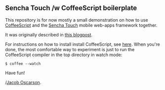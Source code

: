 Sencha Touch /w CoffeeScript boilerplate
----------------------------------------

This repository is for now mostly a small demonstration on how to use
[CoffeeScript](http://jashkenas.github.com/coffee-script/) and the
[Sencha Touch](http://www.sencha.com/products/touch/) mobile web-apps
framework together.

It was originally described in [this
blogpost](http://www.plexical.com/blog/2011/05/27/green-tea-mixed-with-coffee/
).

For instructions on how to install install CoffeeScript, see
[here](http://jashkenas.github.com/coffee-script/#installation ). When
you're done, the most comfortable way to experiment is just to run the
CoffeeScript compiler in the top directory in watch mode:

    $ coffee --watch

Have fun!

/[Jacob Oscarson](https://twitter.com/#!/jacob414 ).
